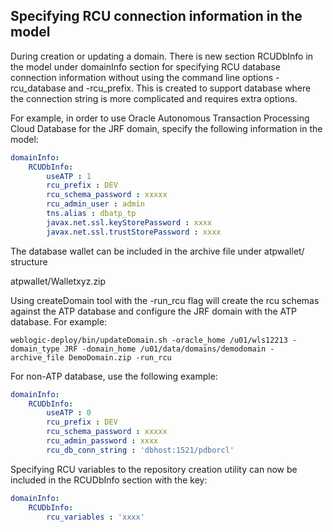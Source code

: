 ## Specifying RCU connection information in the model

During creation or updating a domain. There is new section RCUDbInfo in the model under domainInfo section for specifying RCU database connection information without using the command line options -rcu_database and -rcu_prefix.  This is created to support database where the connection string is more complicated and requires extra options.

For example, in order to use Oracle Autonomous Transaction Processing Cloud Database for the JRF domain, specify the following information in the model:

```yaml
domainInfo:
    RCUDbInfo:
        useATP : 1
        rcu_prefix : DEV
        rcu_schema_password : xxxxx
        rcu_admin_user : admin
        tns.alias : dbatp_tp
        javax.net.ssl.keyStorePassword : xxxx
        javax.net.ssl.trustStorePassword : xxxx
```           
The database wallet can be included in the archive file under atpwallet/ structure

atpwallet/Walletxyz.zip
        
Using createDomain tool with the -run_rcu flag will create the rcu schemas against the ATP database and configure the JRF domain
with the ATP database.  For example:

    weblogic-deploy/bin/updateDomain.sh -oracle_home /u01/wls12213 -domain_type JRF -domain_home /u01/data/domains/demodomain -archive_file DemoDomain.zip -run_rcu 

For non-ATP database, use the following example:

```yaml
domainInfo:
    RCUDbInfo:
        useATP : 0
        rcu_prefix : DEV
        rcu_schema_password : xxxxx
        rcu_admin_password : xxxx
        rcu_db_conn_string : 'dbhost:1521/pdborcl'
```        
Specifying RCU variables to the repository creation utility can now be included in the RCUDbInfo section with the key:

```yaml
domainInfo:
    RCUDbInfo:
        rcu_variables : 'xxxx'
```    
        
        
